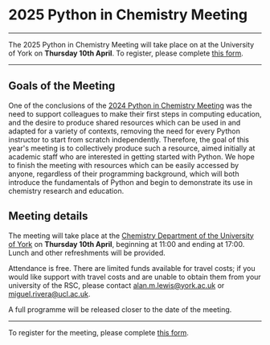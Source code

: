 # 2025 Python in Chemistry Meeting

<hr>

The 2025 Python in Chemistry Meeting will take place on at the University of York on **Thursday 10th April**. To register, please complete [this form](https://forms.gle/XneX3kRxf8QG6qpf8).

<hr>

## Goals of the Meeting

One of the conclusions of the [2024 Python in Chemistry Meeting](https://pythoninchemistry.org/state-of-teaching.html) was the need to support colleagues to make their first steps in computing education, and the desire to produce shared resources which can be used in and adapted for a variety of contexts, removing the need for every Python instructor to start from scratch independently. Therefore, the goal of this year's meeting is to collectively produce such a resource, aimed initially at academic staff who are interested in getting started with Python. We hope to finish the meeting with resources which can be easily accessed by anyone, regardless of their programming background, which will both introduce the fundamentals of Python and begin to demonstrate its use in chemistry research and education.

## Meeting details

The meeting will take place at the [Chemistry Department of the University of York](https://maps.app.goo.gl/eSBT9Sa4iTawqbx97) on **Thursday 10th April**, beginning at 11:00 and ending at 17:00. Lunch and other refreshments will be provided.

Attendance is free. There are limited funds available for travel costs; if you would like support with travel costs and are unable to obtain them from your university of the RSC, please contact alan.m.lewis@york.ac.uk or miguel.rivera@ucl.ac.uk.

A full programme will be released closer to the date of the meeting.


<hr>

To register for the meeting, please complete [this form](https://forms.gle/XneX3kRxf8QG6qpf8). 
